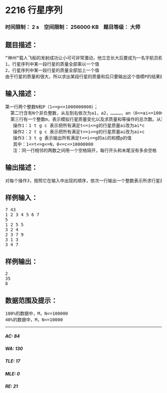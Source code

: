 # 2216 行星序列   
### 时间限制： 2 s&nbsp;&nbsp;&nbsp;&nbsp;空间限制： 256000 KB&nbsp;&nbsp;&nbsp;&nbsp;题目等级： 大师  
## 题目描述：  

<pre>
“神州“载人飞船的发射成功让小可可非常激动，他立志长大后要成为一名宇航员假期一始，他就报名参加了“小小宇航员夏令营”，在这里小可可不仅学到了丰富的宇航知识，还参与解决了一些模拟飞行中发现的问题，今天指导老师交给他一个任务，在这次模拟飞行的路线上有N个行星，暂且称它们为一个行星序列，并将他们从1至n标号，在宇宙未知力量的作用下这N个行星的质量是不断变化的，所以他们对飞船产生的引力也会不断变化，小可可的任务就是在飞行途中计算这个行星序列中某段行星的质量和，以便能及时修正飞船的飞行线路，最终到达目的地，行星序列质量变化有两种形式：
1，行星序列中某一段行星的质量全部乘以一个值
2，行星序列中某一段行星的质量全部加上一个值
由于行星的质量和很大，所以求出某段行星的质量和后只要输出这个值模P的结果即可，小可可被这个任务难住了，聪明的你能够帮他完成这个任务吗？
</pre>
  
  
## 输入描述：  

<pre>
第一行两个整数N和P（1<=p<=1000000000）；
  第二行含有N个非负整数，从左到右依次为a1，a2，…………，an（0<=ai<=100000000，1<=i<=n），其中ai表示第i个行星的质量：
  第三行有一个整数m，表示模拟行星质量变化以及求质量和等操作的总次数。从第四行开始每行描述一个操作，输入的操作有以下三种形式：
   操作1：1 t g c 表示把所有满足t<=i<=g的行星质量ai改为ai*c
   操作2：2 t g c 表示把所有满足t<=i<=g的行星质量ai改为ai+c
   操作3：3 t g 表示输出所有满足t<=i<=g的ai的和模p的值
   其中：1<=t<=g<=N，0<=c<=10000000
   注：同一行相邻的两数之间用一个空格隔开，每行开头和末尾没有多余空格
</pre>
  
  
## 输出描述：  

<pre>
对每个操作3，按照它在输入中出现的顺序，依次一行输出一个整数表示所求行星质量和
</pre>
  
  
## 样例输入：  

<pre>
7 43
1 2 3 4 5 6 7 
5
1 2 5 5 
3 2 4
2 3 7 9
3 1 3 
3 4 7
</pre>
  
  
## 样例输出：  

<pre>
2
35
8
</pre>
  
  
## 数据范围及提示：  

<pre>
100%的数据中，M，N<=100000
40%的数据中，M，N<=10000
</pre>
  
  
***  

##### AC: 84  
##### WA: 130  
##### TLE: 17  
##### MLE: 0  
##### RE: 21  

